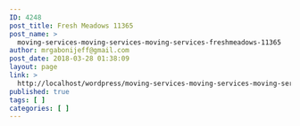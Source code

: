 ```yaml
---
ID: 4248
post_title: Fresh Meadows 11365
post_name: >
  moving-services-moving-services-moving-services-freshmeadows-11365
author: mrgabonijeff@gmail.com
post_date: 2018-03-28 01:38:09
layout: page
link: >
  http://localhost/wordpress/moving-services-moving-services-moving-services-freshmeadows-11365/
published: true
tags: [ ]
categories: [ ]
---
```

